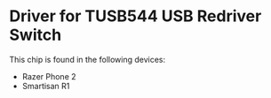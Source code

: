 # Driver for TUSB544 USB Redriver Switch

This chip is found in the following devices:

 - Razer Phone 2
 - Smartisan R1